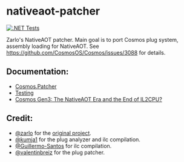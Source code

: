 # nativeaot-patcher
[![.NET Tests](https://github.com/valentinbreiz/nativeaot-patcher/actions/workflows/dotnet.yml/badge.svg?branch=main&event=push)](https://github.com/valentinbreiz/nativeaot-patcher/actions/workflows/dotnet.yml)
 
 Zarlo's NativeAOT patcher. Main goal is to port Cosmos plug system, assembly loading for NativeAOT. See https://github.com/CosmosOS/Cosmos/issues/3088 for details.

 ## Documentation:
 - [Cosmos.Patcher](https://github.com/valentinbreiz/nativeaot-patcher/wiki/Cosmos.Patcher)
 - [Testing](https://github.com/valentinbreiz/nativeaot-patcher/wiki/Testing)
 - [Cosmos Gen3: The NativeAOT Era and the End of IL2CPU?](https://valentin.bzh/posts/3)
   
 ## Credit:
 - [@zarlo](https://github.com/zarlo) for the [original project](https://gitlab.com/liquip/nativeaot-patcher).
 - [@kumja1](https://github.com/kumja1) for the plug analyzer and ilc compilation.
 - [@Guillermo-Santos](https://github.com/Guillermo-Santos) for ilc compilation.
 - [@valentinbreiz](https://github.com/valentinbreiz) for the plug patcher.
